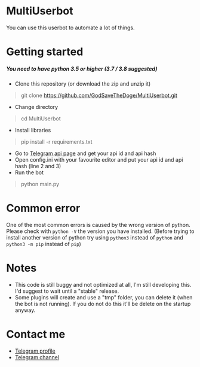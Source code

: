 # MultiUserbot
You can use this userbot to automate a lot of things.

# Getting started
##### You need to have python 3.5 or higher (3.7 / 3.8 suggested)

- Clone this repository (or download the zip and unzip it)
> git clone https://github.com/GodSaveTheDoge/MultiUserbot.git
- Change directory
> cd MultiUserbot
- Install libraries
> pip install -r requirements.txt
- Go to [Telegram api page](https://my.telegram.org/apps) and get your api id and api hash
- Open config.ini with your favourite editor and put your api id and api hash (line 2 and 3)
- Run the bot
> python main.py 


# Common error
One of the most common errors is caused by the wrong version of python. Please check with `python -V` the version you have installed.
(Before trying to install another version of python try using `python3` instead of `python` and `python3 -m pip` instead of `pip`)

# Notes
- This code is still buggy and not optimized at all, I'm still developing this. I'd suggest to wait until a "stable" release.
- Some plugins will create and use a "tmp" folder, you can delete it (when the bot is not running). If you do not do this it'll be delete on the startup anyway.

# Contact me
- [Telegram profile](https://t.me/GodSaveTheDoge)
- [Telegram channel](https://t.me/GodSaveTheBots)
